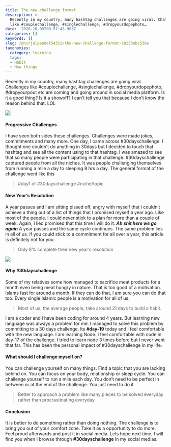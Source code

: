 ```yaml
---
title: The new challenge format
description: >-
  Recently in my country, many hashtag challenges are going viral. Challenges
  like #couplechallenge, #singlechallenge, #dropyourdopephoto…
date: '2020-10-09T08:57:45.903Z'
categories: []
keywords: []
slug: /@nirjalpaudel54312/the-new-challenge-format-20253ebc536e
taxonomies:
  category: learning
  tags:
  - Habit
  - New things
---
```


Recently in my country, many hashtag challenges are going viral. Challenges like #couplechallenge, #singlechallenge, #dropyourdopephoto, #dropyourpout etc are coming and going around in social media platform. Is it a good thing? Is it a showoff? I can’t tell you that because I don’t know the reason behind that. LOL

![](/Users/nirjalpaudel/Downloads/me/posts/md_1717232175977/img/0__BO__s84MPfJ7BARdE.jpg)

#### Progressive Challenges

I have seen both sides these challenges. Challenges were made jokes, commitments and many more. One day, I came across #30dayschallenge. I thought one couldn’t do anything in 30days but I decided to touch that hashtag and see all the content using to that hashtag. I was amazed to see that so many people were participating in that challenge. #30dayschallenge captured people from all the niches. It was people challenging themselves from running a mile a day to sleeping 8 hrs a day. The general format of the challenge went like this

> #day1 of #30dayschallenge #niche/topic

#### New Year’s Resolution

A year passes and I am sitting pissed off, angry with myself that I couldn’t achieve a thing out of a list of things that I promised myself a year ago. Like most of the people. I could never stick to a plan for more than a couple of week. Again, I lied promised that this time I will do it. **_Ah shit here we go again_** A year passes and the same cycle continues. The same problem lies in all of us. If you could stick to a commitment for all over a year, this article is definitely not for you.

> Only 8% complete their new year’s resolution

![](/Users/nirjalpaudel/Downloads/me/posts/md_1717232175977/img/1__ChdPTZCy6AgjaZQBb8rkNg.jpeg)

#### Why #30dayschallenge

Some of my relatives some how managed to sacrifice meat products for a month even being meat hungry in nature. That is too good of a motivation. Islams fast for around a month. If they can do that, I am sure you can do that too. Every single Islamic people is a motivation for all of us.

> Most of us, the average people, take around 21 days to build a habit.

I am a coder and I have been coding for around 4 years. But learning new language was always a problem for me. I managed to solve this problem by committing to a 30 days challenge. Its **#day-19** today and I feel comfortable with the new language. I am learning Node. I feel comfortable with node in day-17 of the challenge. I tried to learn node 3 times before but I never went that far. This has been the personal impact of #30dayschallenge in my life.

#### What should I challenge myself on?

You can challenge yourself on many things. Find a topic that you are lacking behind on. You can focus on your body, relationship or sleep cycle. You can challenge yourself to run a mile each day. You don’t need to be perfect in between or at the end of the challenge. You just need to do it.

> Better to approach a problem like many pieces to be solved everyday rather than procrastinating everyday

#### Conclusion

It is better to do something rather than doing nothing. The challenge is to bring you out of your comfort zone. Take it as a opportunity to do more. Feel proud afterwards and post it in social media. Lets hope next time, I will find you when I browse through **#30dayschallenge** in my social medias.
